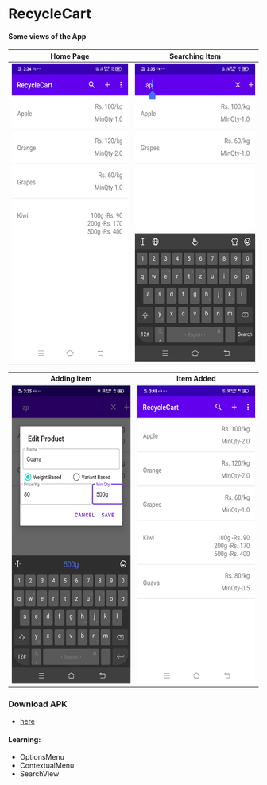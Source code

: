 # RecycleCart
#### Some views of the App

| Home Page | Searching Item|
|:----------------:|:----------------:| 
|<img src="https://github.com/Coder481/CDN/blob/main/RecycleCart/v0.2/homePg.jpg" width="300" height="600"/>|<img src="https://github.com/Coder481/CDN/blob/main/RecycleCart/v0.2/searchItm.jpg" width="300" height="600"/>|

| Adding Item | Item Added|
|:----------------:|:----------------:| 
|<img src="https://github.com/Coder481/CDN/blob/main/RecycleCart/v0.2/addItm.jpg" width="300" height="600"/>|<img src="https://github.com/Coder481/CDN/blob/main/RecycleCart/v0.2/itemAdded.jpg" width="300" height="600"/>|

### Download APK
* [here](https://github.com/Coder481/RecycleCart/releases/download/Latest/recyclerCart_admin.v0.2.apk)

#### Learning:
* OptionsMenu
* ContextualMenu
* SearchView
